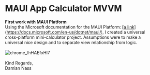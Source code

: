 # MAUI App Calculator MVVM

<b>First work with MAUI Platform</b>
<br>
Using the Microsoft documentation for the MAUI Platform: [[a link](https://docs.microsoft.com/en-us/dotnet/maui/)](https://docs.microsoft.com/en-us/dotnet/maui/), I created a universal cross-platform mini-calculator project. Assumptions were to make a universal nice design and to separate view relationship from logic.
<br><br>
![chrome_IhHAEfxHI7](https://user-images.githubusercontent.com/55595642/187593739-29b3e024-2b4e-4a98-8299-5169ce335ee0.gif)
<br><br>
Kind Regards,<br>
Damian Nass

